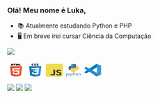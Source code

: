 ### Olá! Meu nome é Luka,

- 📚 Atualmente estudando Python e PHP
- 🖥️ Em breve irei cursar Ciência da Computação

<div>
     <img height="150em" src="https://github-readme-stats.vercel.app/api/top-langs/?username=lukasl0&layout=compact&hide_border=true&title_color=D0C5EF&text_color=fbc7d4&bg_color=0d1117">
</div>

<div style="display: inline_block"><br>
  <img align="center" alt="" height="30" width="40" src="https://raw.githubusercontent.com/devicons/devicon/1119b9f84c0290e0f0b38982099a2bd027a48bf1/icons/html5/html5-original-wordmark.svg">
  <img align="center" alt="" height="30" width="40" src="https://raw.githubusercontent.com/devicons/devicon/1119b9f84c0290e0f0b38982099a2bd027a48bf1/icons/css3/css3-original-wordmark.svg">
  <img align="center" alt="" height="30" width="40" src="https://raw.githubusercontent.com/devicons/devicon/1119b9f84c0290e0f0b38982099a2bd027a48bf1/icons/javascript/javascript-original.svg">
    <img align="center" height="30" width="40" src="https://raw.githubusercontent.com/devicons/devicon/1119b9f84c0290e0f0b38982099a2bd027a48bf1/icons/python/python-original-wordmark.svg">
  <img align="center" height="30" width="40" src="https://raw.githubusercontent.com/devicons/devicon/1119b9f84c0290e0f0b38982099a2bd027a48bf1/icons/vscode/vscode-original.svg">
</div>

<br>

<div>
     <a href="https://lukasl0.github.io/portfolio/" target="_blank"><img src="https://img.shields.io/badge/-🚀%20Portfólio-critical?style=for-the-badge&logoColor=white"></a>
     <a href="https://www.linkedin.com/in/luka-souza-6609ba217" target="_blank"><img src="https://img.shields.io/badge/-LinkedIn-%230077B5?style=for-the-badge&logo=linkedin&logoColor=white"></a>
     <a href = "mailto:lukasouza77@gmail.com"><img src="https://img.shields.io/badge/-Gmail-%23333?style=for-the-badge&logo=gmail&logoColor=white"></a>
</div>
